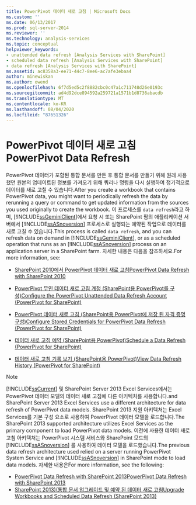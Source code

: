 ```yaml
---
title: PowerPivot 데이터 새로 고침 | Microsoft Docs
ms.custom: ''
ms.date: 06/13/2017
ms.prod: sql-server-2014
ms.reviewer: ''
ms.technology: analysis-services
ms.topic: conceptual
helpviewer_keywords:
- unattended data refresh [Analysis Services with SharePoint]
- scheduled data refresh [Analysis Services with SharePoint]
- data refresh [Analysis Services with SharePoint]
ms.assetid: ac8358a3-ee71-44c7-8ee6-ac7afe3ebaa4
author: minewiskan
ms.author: owend
ms.openlocfilehash: 6f7d5ed5c2f8882cbc0c47a1c711748d26e0193c
ms.sourcegitcommit: ad4d92dce894592a259721a1571b1d8736abacdb
ms.translationtype: MT
ms.contentlocale: ko-KR
ms.lasthandoff: 08/04/2020
ms.locfileid: "87651326"
---
```

# <a name="powerpivot-data-refresh"></a><span data-ttu-id="0dcbb-102">PowerPivot 데이터 새로 고침</span><span class="sxs-lookup"><span data-stu-id="0dcbb-102">PowerPivot Data Refresh</span></span>
  <span data-ttu-id="0dcbb-103">PowerPivot 데이터가 포함된 통합 문서를 만든 후 통합 문서를 만들기 위해 원래 사용했던 원본의 업데이트된 정보를 가져오기 위해 쿼리나 명령을 다시 실행하여 정기적으로 데이터를 새로 고칠 수 있습니다.</span><span class="sxs-lookup"><span data-stu-id="0dcbb-103">After you create a workbook that contains PowerPivot data, you might want to periodically refresh the data by rerunning a query or command to get updated information from the sources you used originally to create the workbook.</span></span> <span data-ttu-id="0dcbb-104">이 프로세스를 `data refresh`라고 하며, [!INCLUDE[ssGeminiClient](../../includes/ssgeminiclient-md.md)]에서 요청 시 또는 SharePoint 팜의 애플리케이션 서버에서 [!INCLUDE[ssASnoversion](../../includes/ssasnoversion-md.md)] 프로세스로 실행되는 예약된 작업으로 데이터를 새로 고칠 수 있습니다.</span><span class="sxs-lookup"><span data-stu-id="0dcbb-104">This process is called `data refresh`, and you can refresh data on demand in [!INCLUDE[ssGeminiClient](../../includes/ssgeminiclient-md.md)], or as a scheduled operation that runs as an [!INCLUDE[ssASnoversion](../../includes/ssasnoversion-md.md)] process on an application server in a SharePoint farm.</span></span> <span data-ttu-id="0dcbb-105">자세한 내용은 다음을 참조하세요.</span><span class="sxs-lookup"><span data-stu-id="0dcbb-105">For more information, see:</span></span>  
  
-   [<span data-ttu-id="0dcbb-106">SharePoint 2010에서 PowerPivot 데이터 새로 고침</span><span class="sxs-lookup"><span data-stu-id="0dcbb-106">PowerPivot Data Refresh with SharePoint 2010</span></span>](../powerpivot-data-refresh-with-sharepoint-2010.md)  
  
-   [<span data-ttu-id="0dcbb-107">PowerPivot 무인 데이터 새로 고침 계정 &#40;SharePoint용 PowerPivot를 구성&#41;</span><span class="sxs-lookup"><span data-stu-id="0dcbb-107">Configure the PowerPivot Unattended Data Refresh Account &#40;PowerPivot for SharePoint&#41;</span></span>](../configure-unattended-data-refresh-account-powerpivot-sharepoint.md)  
  
-   [<span data-ttu-id="0dcbb-108">PowerPivot 데이터 새로 고침 &#40;SharePoint용 PowerPivot에 저장 된 자격 증명 구성&#41;</span><span class="sxs-lookup"><span data-stu-id="0dcbb-108">Configure Stored Credentials for PowerPivot Data Refresh &#40;PowerPivot for SharePoint&#41;</span></span>](../configure-stored-credentials-data-refresh-powerpivot-sharepoint.md)  
  
-   [<span data-ttu-id="0dcbb-109">데이터 새로 고침 예약 &#40;SharePoint용 PowerPivot&#41;</span><span class="sxs-lookup"><span data-stu-id="0dcbb-109">Schedule a Data Refresh &#40;PowerPivot for SharePoint&#41;</span></span>](../schedule-a-data-refresh-powerpivot-for-sharepoint.md)  
  
-   [<span data-ttu-id="0dcbb-110">데이터 새로 고침 기록 보기 &#40;SharePoint용 PowerPivot&#41;</span><span class="sxs-lookup"><span data-stu-id="0dcbb-110">View Data Refresh History &#40;PowerPivot for SharePoint&#41;</span></span>](view-data-refresh-history-power-pivot-for-sharepoint.md)  
  
> [!NOTE]
>  [!INCLUDE[ssCurrent](../../includes/sscurrent-md.md)] <span data-ttu-id="0dcbb-111">및 SharePoint Server 2013 Excel Services에서는 PowerPivot 데이터 모델의 데이터 새로 고침에 다른 아키텍처를 사용합니다.</span><span class="sxs-lookup"><span data-stu-id="0dcbb-111">and SharePoint Server 2013 Excel Services use a different architecture for data refresh of PowerPivot data models.</span></span> <span data-ttu-id="0dcbb-112">SharePoint 2013 지원 아키텍처는 Excel Services를 기본 구성 요소로 사용하여 PowerPivot 데이터 모델을 로드합니다.</span><span class="sxs-lookup"><span data-stu-id="0dcbb-112">The SharePoint 2013 supported architecture utilizes Excel Services as the primary component to load PowerPivot data models.</span></span> <span data-ttu-id="0dcbb-113">이전에 사용한 데이터 새로 고침 아키텍처는 PowerPivot 시스템 서비스와 SharePoint 모드의 [!INCLUDE[ssASnoversion](../../includes/ssasnoversion-md.md)] 를 사용하여 데이터 모델을 로드했습니다.</span><span class="sxs-lookup"><span data-stu-id="0dcbb-113">The previous data refresh architecture used relied on a server running PowerPivot System Service and [!INCLUDE[ssASnoversion](../../includes/ssasnoversion-md.md)] in SharePoint mode to load data models.</span></span> <span data-ttu-id="0dcbb-114">자세한 내용은</span><span class="sxs-lookup"><span data-stu-id="0dcbb-114">For more information, see the following:</span></span>  
> 
>  -   [<span data-ttu-id="0dcbb-115">PowerPivot Data Refresh with SharePoint 2013</span><span class="sxs-lookup"><span data-stu-id="0dcbb-115">PowerPivot Data Refresh with SharePoint 2013</span></span>](power-pivot-data-refresh-with-sharepoint-2013.md)  
> -   [<span data-ttu-id="0dcbb-116">SharePoint 2013&#41;&#40;통합 문서 업그레이드 및 예약 된 데이터 새로 고침</span><span class="sxs-lookup"><span data-stu-id="0dcbb-116">Upgrade Workbooks and Scheduled Data Refresh &#40;SharePoint 2013&#41;</span></span>](../instances/install-windows/upgrade-workbooks-and-scheduled-data-refresh-sharepoint-2013.md)  
  
  
